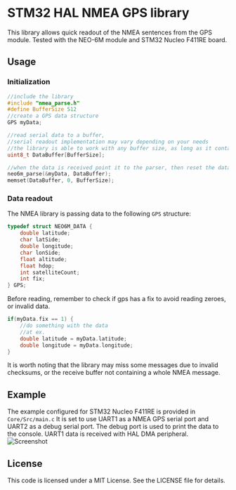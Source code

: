 # STM32 HAL NMEA GPS library
This library allows quick readout of the NMEA sentences from the GPS module. Tested with the NEO-6M module and STM32 Nucleo F411RE board.

## Usage
### Initialization
```c
//include the library
#include "nmea_parse.h"
#define BufferSize 512
//create a GPS data structure
GPS myData;

//read serial data to a buffer, 
//serial readout implementation may vary depending on your needs
//the library is able to work with any buffer size, as long as it contains at least one whole NMEA message
uint8_t DataBuffer[BufferSize];

//when the data is received point it to the parser, then reset the data buffer
neo6m_parse(&myData, DataBuffer);
memset(DataBuffer, 0, BufferSize);
```

### Data readout
The NMEA library is passing data to the following `GPS` structure:
```c
typedef struct NEO6M_DATA {
    double latitude;
    char latSide;
    double longitude;
    char lonSide;
    float altitude;
    float hdop;
    int satelliteCount;
    int fix;
} GPS;
```
Before reading, remember to check if gps has a fix to avoid reading zeroes, or invalid data.
```c
if(myData.fix == 1) {
    //do something with the data
    //at ex.
    double latitude = myData.latitude;
    double longitude = myData.longitude;
}
```
It is worth noting that the library may miss some messages due to invalid checksums, or the receive buffer not containing a whole NMEA message.
## Example
The example configured for STM32 Nucleo F411RE is provided in `Core/Src/main.c` It is set to use UART1 as a NMEA GPS serial port and UART2 as a debug serial port. The debug port is used to print the data to the console. UART1 data is received with HAL DMA peripheral.
![Screenshot](https://user-images.githubusercontent.com/47701797/214347752-66d7c402-4522-43e1-9f62-41c30ce52bf6.png)

## License
This code is licensed under a MIT License. See the LICENSE file for details.
